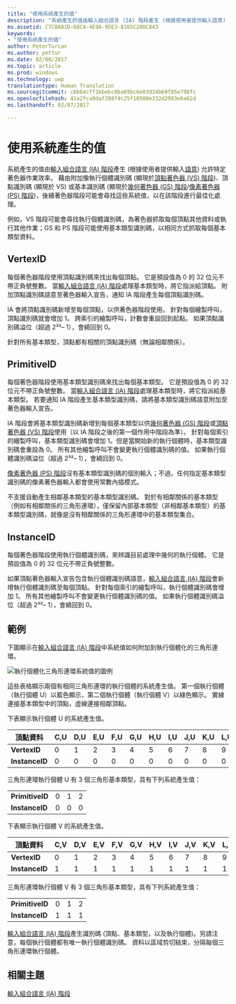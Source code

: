 ```yaml
---
title: "使用系統產生的值"
description: "系統產生的值由輸入組合語言 (IA) 階段產生 (根據使用者提供輸入語意) 允許特定著色器作業效率。"
ms.assetid: C7CBA81D-68CA-4E9A-95E3-8185C280C843
keywords:
- "使用系統產生的值"
author: PeterTurcan
ms.author: pettur
ms.date: 02/08/2017
ms.topic: article
ms.prod: windows
ms.technology: uwp
translationtype: Human Translation
ms.sourcegitcommit: c6b64cff1bbebc8ba69bc6e03d34b69f85e798fc
ms.openlocfilehash: 41a2fca9daf288f4c25f10500e332d2983e6a62d
ms.lasthandoff: 02/07/2017

---
```


# <a name="span-iddirect3dconceptsusingsystem-generatedvaluesspanusing-system-generated-values"></a><span id="direct3dconcepts.using_system-generated_values"></span>使用系統產生的值


系統產生的值由[輸入組合語言 (IA) 階段](input-assembler-stage--ia-.md)產生 (根據使用者提供輸入[語意](https://msdn.microsoft.com/library/windows/desktop/bb509647)) 允許特定著色器作業效率。 藉由附加像執行個體識別碼 (顯現於[頂點著色器 (VS) 階段](vertex-shader-stage--vs-.md))、頂點識別碼 (顯現於 VS) 或基本識別碼 (顯現於[幾何著色器 (GS) 階段](geometry-shader-stage--gs-.md)/[像素著色器 (PS) 階段](pixel-shader-stage--ps-.md))，後續著色器階段可能會尋找這些系統值，以在該階段進行最佳化處理。

例如，VS 階段可能會尋找執行個體識別碼，為著色器抓取每個頂點其他資料或執行其他作業；GS 和 PS 階段可能使用基本類型識別碼，以相同方式抓取每個基本類型資料。

## <a name="span-idvertexidspanspan-idvertexidspanspan-idvertexidspanvertexid"></a><span id="VertexID"></span><span id="vertexid"></span><span id="VERTEXID"></span>VertexID


每個著色器階段使用頂點識別碼來找出每個頂點。 它是預設值為 0 的 32 位元不帶正負號整數。 當[輸入組合語言 (IA) 階段](input-assembler-stage--ia-.md)處理基本類型時，將它指派給頂點。 附加頂點識別碼語意至著色器輸入宣告，通知 IA 階段產生每個頂點識別碼。

IA 會將頂點識別碼新增至每個頂點，以供著色器階段使用。 針對每個繪製呼叫，頂點識別碼就會增加 1。 跨索引的繪製呼叫，計數會重設回到起點。 如果頂點識別碼溢位（超過 2³²– 1），會繞回到 0。

針對所有基本類型，頂點都有相關的頂點識別碼（無論相鄰關係）。

## <a name="span-idprimitiveidspanspan-idprimitiveidspanspan-idprimitiveidspanprimitiveid"></a><span id="PrimitiveID"></span><span id="primitiveid"></span><span id="PRIMITIVEID"></span>PrimitiveID


每個著色器階段使用基本類型識別碼來找出每個基本類型。 它是預設值為 0 的 32 位元不帶正負號整數。 當[輸入組合語言 (IA) 階段](input-assembler-stage--ia-.md)處理基本類型時，將它指派給基本類型。 若要通知 IA 階段產生基本類型識別碼，請將基本類型識別碼語意附加至著色器輸入宣告。

IA 階段會將基本類型識別碼新增到每個基本類型以供[幾何著色器 (GS) 階段](geometry-shader-stage--gs-.md)或[頂點著色器 (VS) 階段](vertex-shader-stage--vs-.md)使用（以 IA 階段之後的第一個作用中階段為準）。 針對每個索引的繪製呼叫，基本類型識別碼會增加 1。但是當開始新的執行個體時，基本類型識別碼會重設為 0。 所有其他繪製呼叫不會變更執行個體識別碼的值。 如果執行個體識別碼溢位（超過 2³²– 1），會繞回到 0。

[像素著色器 (PS) 階段](pixel-shader-stage--ps-.md)沒有基本類型識別碼的個別輸入；不過，任何指定基本類型識別碼的像素著色器輸入都會使用常數內插模式。

不支援自動產生相鄰基本類型的基本類型識別碼。 對於有相鄰關係的基本類型（例如有相鄰關係的三角形連環），僅保留內部基本類型（非相鄰基本類型）的基本類型識別碼，就像是沒有相鄰關係的三角形連環中的基本類型集合。

## <a name="span-idinstanceidspanspan-idinstanceidspanspan-idinstanceidspaninstanceid"></a><span id="InstanceID"></span><span id="instanceid"></span><span id="INSTANCEID"></span>InstanceID


每個著色器階段使用執行個體識別碼，來辨識目前處理中幾何的執行個體。 它是預設值為 0 的 32 位元不帶正負號整數。

如果頂點著色器輸入宣告包含執行個體識別碼語意，[輸入組合語言 (IA) 階段](input-assembler-stage--ia-.md)會新增執行個體識別碼至每個頂點。 針對每個索引的繪製呼叫，執行個體識別碼會增加 1。 所有其他繪製呼叫不會變更執行個體識別碼的值。 如果執行個體識別碼溢位（超過 2³²– 1），會繞回到 0。

## <a name="span-idexamplespanspan-idexamplespanspan-idexamplespanexample"></a><span id="Example"></span><span id="example"></span><span id="EXAMPLE"></span>範例


下圖顯示在[輸入組合語言 (IA) 階段](input-assembler-stage--ia-.md)中系統值如何附加到執行個體化的三角形連環。

![執行個體化三角形連環系統值的圖例](images/d3d10-ia-example.png)

這些表格顯示兩個有相同三角形連環的執行個體的系統產生值。 第一個執行個體（執行個體 U）以藍色顯示，第二個執行個體（執行個體 V）以綠色顯示。 實線連接基本類型中的頂點，虛線連接相鄰頂點。

下表顯示執行個體 U 的系統產生值。

| 頂點資料    | C,U | D,U | E,U | F,U | G,U | H,U | I,U | J,U | K,U | L,U |
|----------------|-----|-----|-----|-----|-----|-----|-----|-----|-----|-----|
| **VertexID**   | 0   | 1   | 2   | 3   | 4   | 5   | 6   | 7   | 8   | 9   |
| **InstanceID** | 0   | 0   | 0   | 0   | 0   | 0   | 0   | 0   | 0   | 0   |

 

三角形連環執行個體 U 有 3 個三角形基本類型，具有下列系統產生值：

|                 |     |     |     |
|-----------------|-----|-----|-----|
| **PrimitiveID** | 0   | 1   | 2   |
| **InstanceID**  | 0   | 0   | 0   |

 

下表顯示執行個體 V 的系統產生值。

| 頂點資料    | C,V | D,V | E,V | F,V | G,V | H,V | I,V | J,V | K,V | L,V |
|----------------|-----|-----|-----|-----|-----|-----|-----|-----|-----|-----|
| **VertexID**   | 0   | 1   | 2   | 3   | 4   | 5   | 6   | 7   | 8   | 9   |
| **InstanceID** | 1   | 1   | 1   | 1   | 1   | 1   | 1   | 1   | 1   | 1   |

 

三角形連環執行個體 V 有 3 個三角形基本類型，具有下列系統產生值：

|                 |     |     |     |
|-----------------|-----|-----|-----|
| **PrimitiveID** | 0   | 1   | 2   |
| **InstanceID**  | 1   | 1   | 1   |

 

[輸入組合語言 (IA) 階段](input-assembler-stage--ia-.md)產生識別碼 (頂點、基本類型，以及執行個體)。另請注意，每個執行個體都有唯一執行個體識別碼。 資料以區域剪切結束，分隔每個三角形連環執行個體。

## <a name="span-idrelated-topicsspanrelated-topics"></a><span id="related-topics"></span>相關主題


[輸入組合語言 (IA) 階段](input-assembler-stage--ia-.md)

 

 





